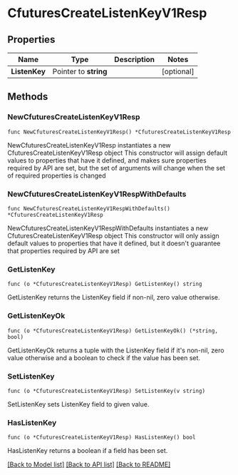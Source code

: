 # CfuturesCreateListenKeyV1Resp

## Properties

Name | Type | Description | Notes
------------ | ------------- | ------------- | -------------
**ListenKey** | Pointer to **string** |  | [optional] 

## Methods

### NewCfuturesCreateListenKeyV1Resp

`func NewCfuturesCreateListenKeyV1Resp() *CfuturesCreateListenKeyV1Resp`

NewCfuturesCreateListenKeyV1Resp instantiates a new CfuturesCreateListenKeyV1Resp object
This constructor will assign default values to properties that have it defined,
and makes sure properties required by API are set, but the set of arguments
will change when the set of required properties is changed

### NewCfuturesCreateListenKeyV1RespWithDefaults

`func NewCfuturesCreateListenKeyV1RespWithDefaults() *CfuturesCreateListenKeyV1Resp`

NewCfuturesCreateListenKeyV1RespWithDefaults instantiates a new CfuturesCreateListenKeyV1Resp object
This constructor will only assign default values to properties that have it defined,
but it doesn't guarantee that properties required by API are set

### GetListenKey

`func (o *CfuturesCreateListenKeyV1Resp) GetListenKey() string`

GetListenKey returns the ListenKey field if non-nil, zero value otherwise.

### GetListenKeyOk

`func (o *CfuturesCreateListenKeyV1Resp) GetListenKeyOk() (*string, bool)`

GetListenKeyOk returns a tuple with the ListenKey field if it's non-nil, zero value otherwise
and a boolean to check if the value has been set.

### SetListenKey

`func (o *CfuturesCreateListenKeyV1Resp) SetListenKey(v string)`

SetListenKey sets ListenKey field to given value.

### HasListenKey

`func (o *CfuturesCreateListenKeyV1Resp) HasListenKey() bool`

HasListenKey returns a boolean if a field has been set.


[[Back to Model list]](../README.md#documentation-for-models) [[Back to API list]](../README.md#documentation-for-api-endpoints) [[Back to README]](../README.md)



